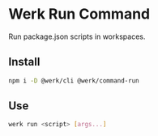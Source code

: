 # Werk Run Command

Run package.json scripts in workspaces.

## Install

```sh
npm i -D @werk/cli @werk/command-run
```

## Use

```sh
werk run <script> [args...]
```
